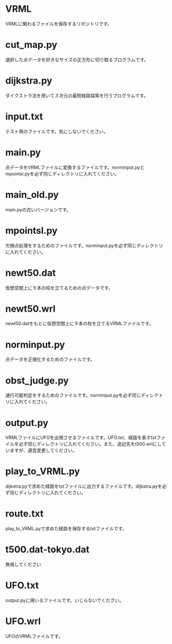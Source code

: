 # VRML

VRMLに関わるファイルを保存するリポジトリです。

# cut_map.py

選択した点データを好きなサイズの正方形に切り取るプログラムです。

# dijkstra.py

ダイクストラ法を用いて３次元の最短経路探索を行うプログラムです。

# input.txt

テスト用のファイルです。気にしないでください。

# main.py

点データをVRMLファイルに変換するファイルです。norminput.pyとmpointsl.pyを必ず同じディレクトリに入れてください。

# main_old.py

main.pyの古いバージョンです。

# mpointsl.py

欠損点処理をするためのファイルです。norminput.pyを必ず同じディレクトリに入れてください。

# newt50.dat

仮想空間上に９本の柱を立てるための点データです。

# newt50.wrl

newt50.datをもとに仮想空間上に９本の柱を立てるVRMLファイルです。

# norminput.py

点データを正規化するためのファイルです。

# obst_judge.py

通行可能判定をするためのファイルです。norminput.pyを必ず同じディレクトリに入れてください。

# output.py

VRMLファイルにUFOを出現させるファイルです。UFO.txt、経路を表すtxtファイルを必ず同じディレクトリに入れてください。また、追記先をt500.wrlにしていますが、適宜変更してください。

# play_to_VRML.py

dijkstra.pyで求めた経路をtxtファイルに出力するファイルです。dijkstra.pyを必ず同じディレクトリに入れてください。

# route.txt

play_to_VRML.pyで求めた経路を保存するtxtファイルです。

# t500.dat-tokyo.dat

無視してください

# UFO.txt

output.pyに用いるファイルです。いじらないでください。

# UFO.wrl

UFOのVRMLファイルです。
